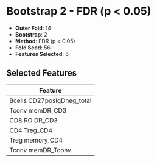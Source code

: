 # Bootstrap 2 - FDR (p < 0.05)

- **Outer Fold**: 14
- **Bootstrap**: 2
- **Method**: FDR (p < 0.05)
- **Fold Seed**: 56
- **Features Selected**: 6

## Selected Features

| Feature |
|---------|
| Bcells CD27posIgDneg_total |
| Tconv memDR_CD3 |
| CD8 RO DR_CD3 |
| CD4 Treg_CD4 |
| Treg memory_CD4 |
| Tconv memDR_Tconv |
